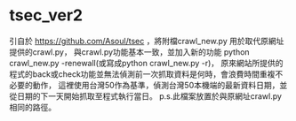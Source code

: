 # tsec_ver2
引自於 https://github.com/Asoul/tsec
，將附檔crawl_new.py 用於取代原網址提供的crawl.py，
與crawl.py功能基本一致，並加入新的功能 python crawl_new.py -renewall(或寫成python crawl_new.py -r)，
原來網站所提供的程式的back或check功能並無法偵測前一次抓取資料是何時，會浪費時間重複不必要的動作，
這裡使用台灣50作為基準，偵測台灣50本機端的最新資料日期，並從日期的下一天開始抓取至程式執行當日。
p.s.此檔案放置於與原網址crawl.py相同的路徑。
